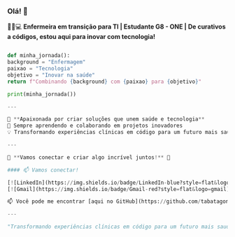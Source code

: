 ### Olá! 👋

👩‍⚕️💻 **Enfermeira em transição para TI | Estudante G8 - ONE | De curativos a códigos, estou aqui para inovar com tecnologia!**

```python Minha jornada

def minha_jornada():
background = "Enfermagem"
paixao = "Tecnologia"
objetivo = "Inovar na saúde"
return f"Combinando {background} com {paixao} para {objetivo}"

print(minha_jornada())

---

🚀 **Apaixonada por criar soluções que unem saúde e tecnologia**  
🌱 Sempre aprendendo e colaborando em projetos inovadores  
💡 Transformando experiências clínicas em código para um futuro mais saudável  

---

💬 **Vamos conectar e criar algo incrível juntos!** 🤝

#### 📫 Vamos conectar!

[![LinkedIn](https://img.shields.io/badge/LinkedIn-blue?style=flat&logo=linkedin)]([https://www.linkedin.com/in/tabatagonzales/])
[![Gmail](https://img.shields.io/badge/Gmail-red?style=flat&logo=gmail)](mailto:tabatagonzales@gmail.com)

📫 Você pode me encontrar [aqui no GitHub](https://github.com/tabatagonzales).

---

"Transformando experiências clínicas em código para um futuro mais saudável.


